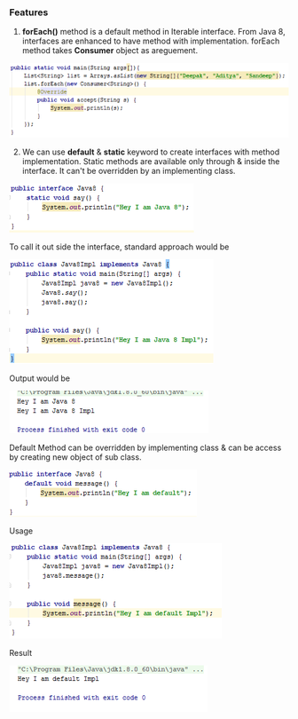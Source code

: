 ### Features

1. **forEach()** method is a default method in Iterable interface. From Java 8, interfaces are enhanced to have method with implementation. forEach method takes **Consumer** object as areguement.

![For Each](https://github.com/deepakmotlani/Notes/blob/master/Java-8/images/for-each.PNG)

2. We can use **default** & **static** keyword to create interfaces with method implementation. 
Static methods are available only through & inside the interface. It can't be overridden by an implementing class.

![](https://github.com/deepakmotlani/Notes/blob/master/Java-8/images/interface-static-method.PNG)

To call it out side the interface, standard approach would be

![](https://github.com/deepakmotlani/Notes/blob/master/Java-8/images/interface-static-method-usage.PNG)

Output would be

![](https://github.com/deepakmotlani/Notes/blob/master/Java-8/images/interface-static-method-usage-result.PNG)

Default Method can be overridden by implementing class & can be access by creating new object of sub class.

![](https://github.com/deepakmotlani/Notes/blob/master/Java-8/images/interface-default-method.PNG)

Usage

![](https://github.com/deepakmotlani/Notes/blob/master/Java-8/images/interface-default-method-usage.PNG)

Result

![](https://github.com/deepakmotlani/Notes/blob/master/Java-8/images/interface-default-method-usage-result.PNG)
